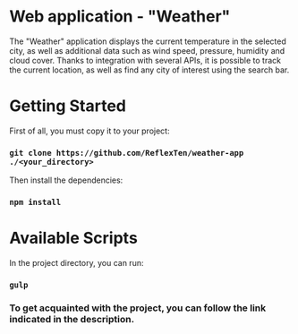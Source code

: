 # Web application - "Weather"

The "Weather" application displays the current temperature in the selected city, as well as additional data such as wind speed, pressure, humidity and cloud cover. Thanks to integration with several APIs, it is possible to track the current location, as well as find any city of interest using the search bar.

# Getting Started

First of all, you must copy it to your project:

### `git clone https://github.com/ReflexTen/weather-app ./<your_directory>`

Then install the dependencies:

### `npm install`

# Available Scripts

In the project directory, you can run:

### `gulp`

### To get acquainted with the project, you can follow the link indicated in the description.
